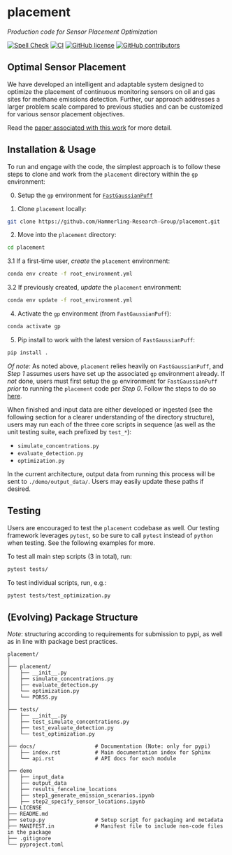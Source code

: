# placement
*Production code for Sensor Placement Optimization*

[![Spell Check](https://github.com/Hammerling-Research-Group/placement/actions/workflows/spellcheck.yml/badge.svg)](https://github.com/Hammerling-Research-Group/placement/actions/workflows/spellcheck.yml)
[![CI](https://github.com/Hammerling-Research-Group/placement/actions/workflows/CI.yml/badge.svg)](https://github.com/Hammerling-Research-Group/placement/actions/workflows/CI.yml)
[![GitHub license](https://img.shields.io/github/license/Hammerling-Research-Group/placement?color=blue)](https://github.com/Hammerling-Research-Group/placement/blob/main/LICENSE)
[![GitHub contributors](https://img.shields.io/github/contributors/Hammerling-Research-Group/placement.svg)](https://github.com/Hammerling-Research-Group/placement/graphs/contributors/)

## Optimal Sensor Placement

We have developed an intelligent and adaptable system designed to optimize the placement of continuous monitoring sensors on oil and gas sites for methane emissions detection. Further, our approach addresses a larger problem scale compared to previous studies and can be customized for various sensor placement objectives.

Read the [paper associated with this work](https://chemrxiv.org/engage/chemrxiv/article-details/66cd5008a4e53c4876b93af7) for more detail. 

## Installation & Usage

To run and engage with the code, the simplest approach is to follow these steps to clone and work from the `placement` directory within the `gp` environment:

0. Setup the `gp` environment for [`FastGaussianPuff`](https://github.com/Hammerling-Research-Group/FastGaussianPuff)

1. Clone `placement` locally:
```bash
git clone https://github.com/Hammerling-Research-Group/placement.git
```

2. Move into the `placement` directory:
```bash
cd placement
```

3.1 If a first-time user, *create* the `placement` environment:
```bash
conda env create -f root_environment.yml
```

3.2 If previously created, *update* the `placement` environment:
```bash
conda env update -f root_environment.yml
```

4. Activate the `gp`  environment (from `FastGaussianPuff`):
```bash
conda activate gp
```

5. Pip install to work with the latest version of `FastGaussianPuff`:
```bash
pip install .
```

*Of note:* As noted above, `placement` relies heavily on `FastGaussianPuff`, and *Step 1* assumes users have set up the associated `gp` environment already. If *not* done, users must first setup the `gp` environment for `FastGaussianPuff` *prior* to running the `placement` code per *Step 0*. Follow the steps to do so [here](https://github.com/Hammerling-Research-Group/FastGaussianPuff).

When finished and input data are either developed or ingested (see the following section for a clearer understanding of the directory structure), users may run each of the three core scripts in sequence (as well as the unit testing suite, each prefixed by `test_*`):

  - `simulate_concentrations.py`
  - `evaluate_detection.py`
  - `optimization.py`

In the current architecture, output data from running this process will be sent to `./demo/output_data/`. Users may easily update these paths if desired. 

## Testing

Users are encouraged to test the `placement` codebase as well. Our testing framework leverages `pytest`, so be sure to call `pytest` instead of `python` when testing. See the following examples for more. 

To test all main step scripts (3 in total), run: 

```bash
pytest tests/
```

To test individual scripts, run, e.g.:

```bash
pytest tests/test_optimization.py
```

## (Evolving) Package Structure

*Note*: structuring according to requirements for submission to pypi, as well as in line with package best practices. 

```
placement/
│
├── placement/
│   ├── __init__.py
│   ├── simulate_concentrations.py
│   ├── evaluate_detection.py
│   └── optimization.py
│   └── PORSS.py
│
├── tests/
│   ├── __init__.py           
│   ├── test_simulate_concentrations.py
│   ├── test_evaluate_detection.py
│   └── test_optimization.py
│
├── docs/                   # Documentation (Note: only for pypi)
│   ├── index.rst           # Main documentation index for Sphinx
│   └── api.rst             # API docs for each module
│
├── demo
│   ├── input_data
│   ├── output_data
│   ├── results_fenceline_locations
│   ├── step1_generate_emission_scenarios.ipynb
│   ├── step2_specify_sensor_locations.ipynb
├── LICENSE
├── README.md
├── setup.py                # Setup script for packaging and metadata
├── MANIFEST.in             # Manifest file to include non-code files in the package
├── .gitignore
└── pyproject.toml
```

